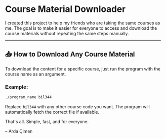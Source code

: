 # Course Material Downloader

I created this project to help my friends who are taking the same courses as me. The goal is to make it easier for everyone to access and download the course materials without repeating the same steps manually.

---

## 📥 How to Download Any Course Material

To download the content for a specific course, just run the program with the course name as an argument.

### Example:

```bash
./program_name bil344
```

Replace `bil344` with any other course code you want. The program will automatically fetch the correct file if available.

That's all. Simple, fast, and for everyone.

– Arda Çimen
